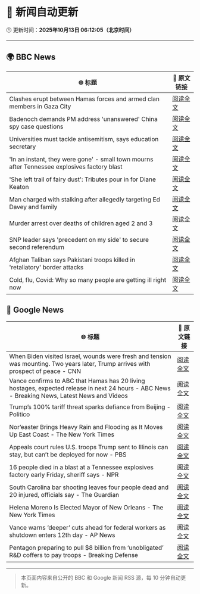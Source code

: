 # 🧠 新闻自动更新

🕒 更新时间：**2025年10月13日 06:12:05（北京时间）**

---

## 🌍 BBC News

| 🌐 标题 | 🔗 原文链接 |
|--------|-------------|
| Clashes erupt between Hamas forces and armed clan members in Gaza City | [阅读全文](https://www.bbc.com/news/articles/cg5e551j593o?at_medium=RSS&at_campaign=rss) |
| Badenoch demands PM address 'unanswered' China spy case questions | [阅读全文](https://www.bbc.com/news/articles/cg424d712q7o?at_medium=RSS&at_campaign=rss) |
| Universities must tackle antisemitism, says education secretary | [阅读全文](https://www.bbc.com/news/articles/cly9y7gg6eqo?at_medium=RSS&at_campaign=rss) |
| 'In an instant, they were gone' - small town mourns after Tennessee explosives factory blast | [阅读全文](https://www.bbc.com/news/articles/cwy8y0rnw2eo?at_medium=RSS&at_campaign=rss) |
| 'She left trail of fairy dust': Tributes pour in for Diane Keaton | [阅读全文](https://www.bbc.com/news/articles/cr5q5rp4r64o?at_medium=RSS&at_campaign=rss) |
| Man charged with stalking after allegedly targeting Ed Davey and family | [阅读全文](https://www.bbc.com/news/articles/c77d702znm4o?at_medium=RSS&at_campaign=rss) |
| Murder arrest over deaths of children aged 2 and 3 | [阅读全文](https://www.bbc.com/news/articles/c78n8y3mlxko?at_medium=RSS&at_campaign=rss) |
| SNP leader says 'precedent on my side' to secure second referendum | [阅读全文](https://www.bbc.com/news/articles/cg424dk03x9o?at_medium=RSS&at_campaign=rss) |
| Afghan Taliban says Pakistani troops killed in 'retaliatory' border attacks | [阅读全文](https://www.bbc.com/news/articles/cgmzmn4971zo?at_medium=RSS&at_campaign=rss) |
| Cold, flu, Covid: Why so many people are getting ill right now | [阅读全文](https://www.bbc.com/news/articles/c1jz608l9l4o?at_medium=RSS&at_campaign=rss) |

## 📰 Google News

| 🌐 标题 | 🔗 原文链接 |
|--------|-------------|
| When Biden visited Israel, wounds were fresh and tension was mounting. Two years later, Trump arrives with prospect of peace - CNN | [阅读全文](https://news.google.com/rss/articles/CBMiaEFVX3lxTFBmQV9NYmVzeU1pWm0weFBWQVRkS0hWZHZqQ0Qxd1g0Q1dJTlJEcEpKNHBGbU1SV01YNGs4TjV0bmlscGQ0b0pGLWhDZnhRdFRTV2FrZmxsMHpRTGc4cUszcVl3ZEdSUzBT?oc=5) |
| Vance confirms to ABC that Hamas has 20 living hostages, expected release in next 24 hours - ABC News - Breaking News, Latest News and Videos | [阅读全文](https://news.google.com/rss/articles/CBMipgFBVV95cUxOUVNfREF2TmQ5V2ZZWVhNMTlLdnNkaHNJT25CZjNyVEJkRmdQZDAtX3NLcHVwRXdzZ2hyUlBsZy13T3ppTFZKcThIbldMOFZ3QkllcWJLSEM4bUdONkwyajNUX1lxWUlUTWVtSkpIdTVheXd4TV95c3RjdlpCaTRNYml2UUpaVEFYNnl5c1YyV0hXd2ZnWkdVS3RlU29UUkNWWVVlalBB0gGrAUFVX3lxTE8weGRteWdKZ2NiTWZrd19BZkZ5R0V4MGNRVEVaV05Yd2NMYnhrTXVkOXFOVTBBLTFWLUNlTnNQYmR3SC1SX2pUSEk3aTZ0ZGl5d2ZXRllTYmo4SVEwc0g5UjVWcmJCNW1uNTlmVTd6TWt3OWNwdmktSmw4SFRzTjlGaGFhUndWd3lVaF9UNW53MW9NcVBqRjlBaXBLM28yb1R0OE01ODhDLVl1Zw?oc=5) |
| Trump’s 100% tariff threat sparks defiance from Beijing - Politico | [阅读全文](https://news.google.com/rss/articles/CBMiiAFBVV95cUxOT1hweTJ1V25qZWROZWtSbUtCTmlsT0lKMlBHTWlZN3JFUUZCU1hLN1VrdzBvZHlnWVpjakM2SHNnQzhXR0ZLY2JzYkR0VUpNcDB4VFlkU25uM0hrYW0yemZ2QWV0MWZFU0VzVGVpNDBiZF9GQXFqd2VTLUJFWmlqd1U4cUpWa1F6?oc=5) |
| Nor’easter Brings Heavy Rain and Flooding as It Moves Up East Coast - The New York Times | [阅读全文](https://news.google.com/rss/articles/CBMif0FVX3lxTE81Y1JIRGhiVTVWVjFpZ2pjZWhxZGdJSlp2X2xQWnEyaE42Q0NwbERVM2YxYUdrV3A2aFBpb0JCSEJ6VGhDTWNKX1J0eHdvb0c5aldmQ09Eel9NOEtNeFZKUVBJalRmYUZkNGJWaGFIc2dhdWhxUVlnRGg0QVYzQ00?oc=5) |
| Appeals court rules U.S. troops Trump sent to Illinois can stay, but can’t be deployed for now - PBS | [阅读全文](https://news.google.com/rss/articles/CBMiyAFBVV95cUxPVGZrUzQzaXkxWTJFVGJpejZsWW02TUdfT1NUck1EVnZMX2xERFlJZWdUSHBRbGx0ZUJCVDAxYXlrVEZDenlBMkw2Y3ZjdVFUODNMRWtXQ3pMbk05R0NERXRmU2IteldBZGk0aXRra1NvdVR5MFlhMVRxUHBmT3B6a1Q1MHBFQkktZmMxZGhiUlExZjgtV3ktXzN3RFRfR3E1Q2g1eWVWYUNnQkZ6N0hmOU1fNFNpZ2k4cnoxS1FLUHNCRV91TVF4Wg?oc=5) |
| 16 people died in a blast at a Tennessee explosives factory early Friday, sheriff says - NPR | [阅读全文](https://news.google.com/rss/articles/CBMimgFBVV95cUxPQ0FBcDF0UC02c3NjM0VLbDBoVkZ6Nk1ncEtiQ0RmNnFCY3I5akZfS2R4TTc1bE1qbHRidGU2ZkJvMW9GUl9MVklVNUJDUklIQm1TZGRkaU5fSDRJQzZSNTlrWE95V3Rpa25sNWhLYXhKeFl0UktDUEZiM2p0MGJVNEhNd0loR3Y4LUJseGtJZ0dYbkZBZk9ZbGRB?oc=5) |
| South Carolina bar shooting leaves four people dead and 20 injured, officials say - The Guardian | [阅读全文](https://news.google.com/rss/articles/CBMigAFBVV95cUxOSjM4bG4wRXI3dzVWeFdsMFRQRVo4RHRkcDZ1SFNfS2tnYWE3YTI4M2xfTjNZdHZGYTJZVHZkRHFYbXpudjM5UEdobXdvTUY3ZEo2QzVnS09OX3AtQVpaS3NOUjIySzN3QndrdEtxQ0VSOEVFazBHZ0pBeVZCeUFzZA?oc=5) |
| Helena Moreno Is Elected Mayor of New Orleans - The New York Times | [阅读全文](https://news.google.com/rss/articles/CBMiigFBVV95cUxPeDluMm1JaDQ0Tnp4aFFkZmF6MURDckkzYnlCUzdhSGdUOUU3d0JadTl4bThoTWdIbERsZURrZU5aRGJpTk9EM2V3RlE4Z19RNHZJakZ0MVVLRkVsd1U3U05hVUw2SHd4SDZlZWZaQ3l4YjhNTDBDR0hMYVpSeWpaa19SYkdYanl6WFE?oc=5) |
| Vance warns ‘deeper’ cuts ahead for federal workers as shutdown enters 12th day - AP News | [阅读全文](https://news.google.com/rss/articles/CBMitgFBVV95cUxOWXVHTzdQaGlyUDdod0dGS0NCRlJyY3dTTkpnSXUwdHp2SkRjNmtEcTBleDNNaXJtOTc4N3FSYUUtZDdRSXVJdjg1bkNBQlRlSjBiajBncEZDbk9Yakg2VHNRWktVMFc4ckl5RkU5Tnd6SUtSbWFlbVhBSTlHTmZ6aExUZkpuUkJFYkZmZHJKWmp1U1BuS1IydkVMclFzZ1c5NlNMcEJuSWhKN1VJc3lIcHFsMGpOdw?oc=5) |
| Pentagon preparing to pull $8 billion from ‘unobligated’ R&D coffers to pay troops - Breaking Defense | [阅读全文](https://news.google.com/rss/articles/CBMitgFBVV95cUxQWnduLWVVMzZfd09IbDhjYVYycXBkOHgtcEZLUnpRb1FpZDJvTUVPZzlmaW5CMTdXZ3RMdWx5Vk5IRThlY0lHVjlaNXdoYktVVXMza3JLTmlnSnFyVE1xRU1SZXkwdFhiMUstLXF6N2lLNlVDbi1rTG1NTFpOVlU1NGYtVUNQajhBbDI3ZHlzTWdJUWhZQTRJcmRJNVhEb295dnczZXdUYTRXdDNHMHBIam10ZjFWdw?oc=5) |

---
> 本页面内容来自公开的 BBC 和 Google 新闻 RSS 源，每 10 分钟自动更新。